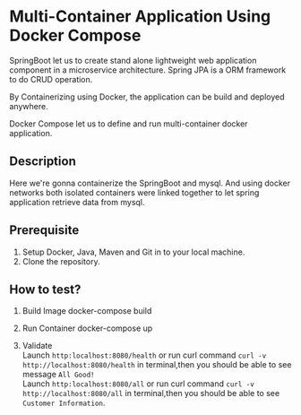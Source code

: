 # Multi-Container Application Using Docker Compose

SpringBoot let us to create stand alone lightweight web application component in a microservice architecture. Spring JPA is a ORM framework to do CRUD operation.

By Containerizing using Docker, the application can be build and deployed anywhere.

Docker Compose let us to define and run multi-container docker application. 

## Description
Here we're gonna containerize the SpringBoot and mysql. And using docker networks both isolated containers were linked together to let spring application retrieve data from mysql.

## Prerequisite
1. Setup Docker, Java, Maven and Git in to your local machine.
2. Clone the repository.

## How to test?

1. Build Image
docker-compose build

2. Run Container
docker-compose up

3. Validate<br>
Launch `http:localhost:8080/health` or run curl command `curl -v http://localhost:8080/health` in terminal,then you should be able to see message `All Good!`<br>
Launch `http:localhost:8080/all` or run curl command `curl -v http://localhost:8080/all` in terminal,then you should be able to see `Customer Information`.
